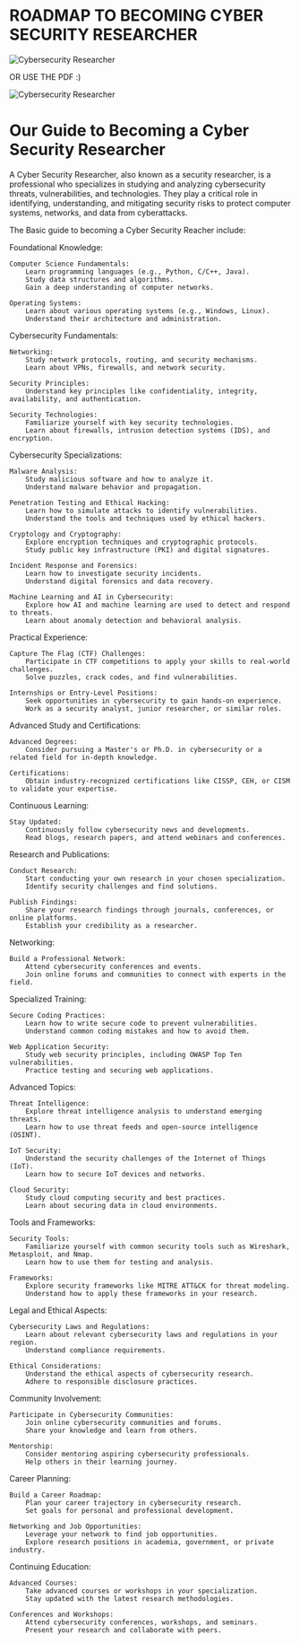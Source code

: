 # ROADMAP TO BECOMING CYBER SECURITY RESEARCHER

![Cybersecurity Researcher](https://github.com/d3vobed/EverythingCyb3R/assets/66479041/e7281ed7-3e03-4572-9588-53dbf070db2e)

OR USE THE PDF :)

![Cybersecurity Researcher](https://github.com/d3vobed/EverythingCyb3R/assets/66479041/881f990e-6215-4d21-a61d-b0260b550f70)

# Our Guide to Becoming a Cyber Security Researcher

A Cyber Security Researcher, also known as a  security researcher, is a professional who specializes in studying and analyzing cybersecurity threats, vulnerabilities, and technologies. They play a critical role in identifying, understanding, and mitigating security risks to protect computer systems, networks, and data from cyberattacks.

The Basic guide to becoming a Cyber Security Reacher include:

Foundational Knowledge:

    Computer Science Fundamentals:
        Learn programming languages (e.g., Python, C/C++, Java).
        Study data structures and algorithms.
        Gain a deep understanding of computer networks.

    Operating Systems:
        Learn about various operating systems (e.g., Windows, Linux).
        Understand their architecture and administration.

Cybersecurity Fundamentals:

    Networking:
        Study network protocols, routing, and security mechanisms.
        Learn about VPNs, firewalls, and network security.

    Security Principles:
        Understand key principles like confidentiality, integrity, availability, and authentication.

    Security Technologies:
        Familiarize yourself with key security technologies.
        Learn about firewalls, intrusion detection systems (IDS), and encryption.

Cybersecurity Specializations:

    Malware Analysis:
        Study malicious software and how to analyze it.
        Understand malware behavior and propagation.

    Penetration Testing and Ethical Hacking:
        Learn how to simulate attacks to identify vulnerabilities.
        Understand the tools and techniques used by ethical hackers.

    Cryptology and Cryptography:
        Explore encryption techniques and cryptographic protocols.
        Study public key infrastructure (PKI) and digital signatures.

    Incident Response and Forensics:
        Learn how to investigate security incidents.
        Understand digital forensics and data recovery.

    Machine Learning and AI in Cybersecurity:
        Explore how AI and machine learning are used to detect and respond to threats.
        Learn about anomaly detection and behavioral analysis.

Practical Experience:

    Capture The Flag (CTF) Challenges:
        Participate in CTF competitions to apply your skills to real-world challenges.
        Solve puzzles, crack codes, and find vulnerabilities.

    Internships or Entry-Level Positions:
        Seek opportunities in cybersecurity to gain hands-on experience.
        Work as a security analyst, junior researcher, or similar roles.

Advanced Study and Certifications:

    Advanced Degrees:
        Consider pursuing a Master's or Ph.D. in cybersecurity or a related field for in-depth knowledge.

    Certifications:
        Obtain industry-recognized certifications like CISSP, CEH, or CISM to validate your expertise.

Continuous Learning:

    Stay Updated:
        Continuously follow cybersecurity news and developments.
        Read blogs, research papers, and attend webinars and conferences.

Research and Publications:

    Conduct Research:
        Start conducting your own research in your chosen specialization.
        Identify security challenges and find solutions.

    Publish Findings:
        Share your research findings through journals, conferences, or online platforms.
        Establish your credibility as a researcher.

Networking:

    Build a Professional Network:
        Attend cybersecurity conferences and events.
        Join online forums and communities to connect with experts in the field.

Specialized Training:

    Secure Coding Practices:
        Learn how to write secure code to prevent vulnerabilities.
        Understand common coding mistakes and how to avoid them.

    Web Application Security:
        Study web security principles, including OWASP Top Ten vulnerabilities.
        Practice testing and securing web applications.

Advanced Topics:

    Threat Intelligence:
        Explore threat intelligence analysis to understand emerging threats.
        Learn how to use threat feeds and open-source intelligence (OSINT).

    IoT Security:
        Understand the security challenges of the Internet of Things (IoT).
        Learn how to secure IoT devices and networks.

    Cloud Security:
        Study cloud computing security and best practices.
        Learn about securing data in cloud environments.

Tools and Frameworks:

    Security Tools:
        Familiarize yourself with common security tools such as Wireshark, Metasploit, and Nmap.
        Learn how to use them for testing and analysis.

    Frameworks:
        Explore security frameworks like MITRE ATT&CK for threat modeling.
        Understand how to apply these frameworks in your research.

Legal and Ethical Aspects:

    Cybersecurity Laws and Regulations:
        Learn about relevant cybersecurity laws and regulations in your region.
        Understand compliance requirements.

    Ethical Considerations:
        Understand the ethical aspects of cybersecurity research.
        Adhere to responsible disclosure practices.

Community Involvement:

    Participate in Cybersecurity Communities:
        Join online cybersecurity communities and forums.
        Share your knowledge and learn from others.

    Mentorship:
        Consider mentoring aspiring cybersecurity professionals.
        Help others in their learning journey.

Career Planning:

    Build a Career Roadmap:
        Plan your career trajectory in cybersecurity research.
        Set goals for personal and professional development.

    Networking and Job Opportunities:
        Leverage your network to find job opportunities.
        Explore research positions in academia, government, or private industry.

Continuing Education:

    Advanced Courses:
        Take advanced courses or workshops in your specialization.
        Stay updated with the latest research methodologies.

    Conferences and Workshops:
        Attend cybersecurity conferences, workshops, and seminars.
        Present your research and collaborate with peers.
